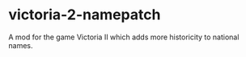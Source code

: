 # victoria-2-namepatch
A mod for the game Victoria II which adds more historicity to national names.
